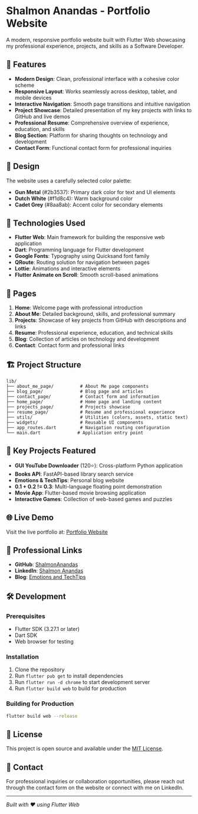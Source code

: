 # Shalmon Anandas - Portfolio Website

A modern, responsive portfolio website built with Flutter Web showcasing my professional experience, projects, and skills as a Software Developer.

## 🌟 Features

- **Modern Design**: Clean, professional interface with a cohesive color scheme
- **Responsive Layout**: Works seamlessly across desktop, tablet, and mobile devices
- **Interactive Navigation**: Smooth page transitions and intuitive navigation
- **Project Showcase**: Detailed presentation of my key projects with links to GitHub and live demos
- **Professional Resume**: Comprehensive overview of experience, education, and skills
- **Blog Section**: Platform for sharing thoughts on technology and development
- **Contact Form**: Functional contact form for professional inquiries

## 🎨 Design

The website uses a carefully selected color palette:
- **Gun Metal** (#2b3537): Primary dark color for text and UI elements
- **Dutch White** (#f1d8c4): Warm background color
- **Cadet Grey** (#8aa8ab): Accent color for secondary elements

## 🚀 Technologies Used

- **Flutter Web**: Main framework for building the responsive web application
- **Dart**: Programming language for Flutter development
- **Google Fonts**: Typography using Quicksand font family
- **QRoute**: Routing solution for navigation between pages
- **Lottie**: Animations and interactive elements
- **Flutter Animate on Scroll**: Smooth scroll-based animations

## 📱 Pages

1. **Home**: Welcome page with professional introduction
2. **About Me**: Detailed background, skills, and professional summary
3. **Projects**: Showcase of key projects from GitHub with descriptions and links
4. **Resume**: Professional experience, education, and technical skills
5. **Blog**: Collection of articles on technology and development
6. **Contact**: Contact form and professional links

## 🏗️ Project Structure

```
lib/
├── about_me_page/          # About Me page components
├── blog_page/              # Blog page and articles
├── contact_page/           # Contact form and information
├── home_page/              # Home page and landing content
├── projects_page/          # Projects showcase
├── resume_page/            # Resume and professional experience
├── utils/                  # Utilities (colors, assets, static text)
├── widgets/                # Reusable UI components
├── app_routes.dart         # Navigation routing configuration
└── main.dart              # Application entry point
```

## 🎯 Key Projects Featured

- **GUI YouTube Downloader** (120⭐): Cross-platform Python application
- **Books API**: FastAPI-based library search service
- **Emotions & TechTips**: Personal blog website
- **0.1 + 0.2 != 0.3**: Multi-language floating point demonstration
- **Movie App**: Flutter-based movie browsing application
- **Interactive Games**: Collection of web-based games and puzzles

## 🌐 Live Demo

Visit the live portfolio at: [Portfolio Website](https://portfolio-website-blond-nu.vercel.app)

## 💼 Professional Links

- **GitHub**: [ShalmonAnandas](https://github.com/ShalmonAnandas)
- **LinkedIn**: [Shalmon Anandas](https://www.linkedin.com/in/shalmon-anandas-466845206/)
- **Blog**: [Emotions and TechTips](https://emotions-and-tech-tips.vercel.app)

## 🛠️ Development

### Prerequisites
- Flutter SDK (3.27.1 or later)
- Dart SDK
- Web browser for testing

### Installation
1. Clone the repository
2. Run `flutter pub get` to install dependencies
3. Run `flutter run -d chrome` to start development server
4. Run `flutter build web` to build for production

### Building for Production
```bash
flutter build web --release
```

## 📄 License

This project is open source and available under the [MIT License](LICENSE).

## 📧 Contact

For professional inquiries or collaboration opportunities, please reach out through the contact form on the website or connect with me on LinkedIn.

---

*Built with ❤️ using Flutter Web*
